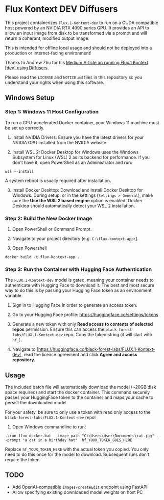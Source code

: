 # Flux Kontext DEV Diffusers

This project containerizes `Flux.1-Kontext-dev` to run on a CUDA compatible host powered by an NVIDIA RTX 4090 series GPU. It provides an API to allow an input image from disk to be transformed via a prompt and will return a coherant, modified output image.

This is intended for offline local usage and should not be deployed into a production or internet-facing environment!

Thanks to Andrew Zhu for his [Medium Article on running Flux.1 Kontext [dev] using Diffusers](https://xhinker.medium.com/run-flux-kontext-using-huggingface-diffusers-in-your-own-gpus-e9ea7cc51b8a).

Please read the `LICENSE` and `NOTICE.md` files in this repository so you understand your rights when using this software.

## Windows Setup

### Step 1: Windows 11 Host Configuration

To run a GPU-accelerated Docker container, your Windows 11 machine must be set up correctly.

1. Install NVIDIA Drivers: Ensure you have the latest drivers for your NVIDIA GPU installed from the NVIDIA website.

2. Install WSL 2: Docker Desktop for Windows uses the Windows Subsystem for Linux (WSL) 2 as its backend for performance. If you don't have it, open PowerShell as an Administrator and run:

```
wsl --install
```

A system reboot is usually required after installation.

3. Install Docker Desktop: Download and install Docker Desktop for Windows. During setup, or in the settings (`Settings > General`), make sure the **Use the WSL 2 based engine** option is enabled. Docker Desktop should automatically detect your WSL 2 installation.

### Step 2: Build the New Docker Image

1. Open PowerShell or Command Prompt.

2. Navigate to your project directory (e.g. `C:\flux-kontext-app\`).

3. Open Powershell

```
docker build -t flux-kontext-app .
```

### Step 3: Run the Container with Hugging Face Authentication

The `FLUX.1-Kontext-dev` model is gated, meaning your container needs to authenticate with Hugging Face to download it. The best and most secure way to do this is by passing your Hugging Face token as an environment variable.

1. Sign in to Hugging Face in order to generate an access token.

2. Go to your Hugging Face profile: https://huggingface.co/settings/tokens

4. Generate a new token with only **Read access to contents of selected repos** permission. Ensure this can access the `black-forest-labs/FLUX.1-Kontext-dev` repo. Copy the token string (it will start with `hf_`).

5. Navigate to [https://huggingface.co/black-forest-labs/FLUX.1-Kontext-dev], read the licence agreement and click **Agree and access repository**.

## Usage

The included batch file will automatically download the model (~20GB disk space required) and start the docker container. This command securely passes your HuggingFace token to the container and maps your cache to persist the downloaded model.

For your safety, be sure to only use a token with read only access to the `black-forest-labs/FLUX.1-Kontext-dev` repo!

1. Open Windows commandline to run:

```
.\run-flux-docker.bat --image_path "C:\Users\User\Documents\cat.jpg" --prompt "a cat in a birthday hat"  hf_YOUR_TOKEN_GOES_HERE
```
Replace `hf_YOUR_TOKEN_HERE` with the actual token you copied. You only need to do this once for the model to download. Subsequent runs don't require the token.

## TODO

- Add OpenAI-compatible `images/createEdit` endpoint using FastAPI
- Allow specifying existing downloaded model weights on host PC
